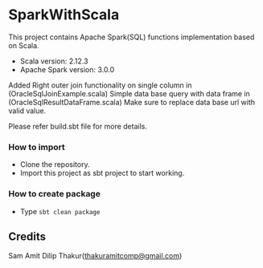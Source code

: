 # SparkWithScala

This project contains Apache Spark(SQL) functions implementation based on Scala.
*  Scala version: 2.12.3 
*  Apache Spark version: 3.0.0

Added Right outer join functionality on single column in (OracleSqlJoinExample.scala)
Simple data base query with data frame in (OracleSqlResultDataFrame.scala)
Make sure to replace data base url with valid value.

Please refer build.sbt file for more details. 

### How to import

*  Clone the repository.
*  Import this project as sbt project to start working.

### How to create package
*  Type `sbt clean package`

## Credits
Sam
Amit Dilip Thakur(thakuramitcomp@gmail.com)

